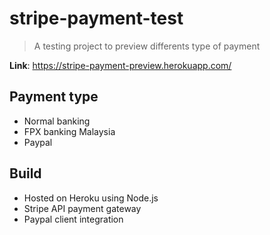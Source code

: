 ﻿# stripe-payment-test
> A testing project to preview differents type of payment

**Link**: https://stripe-payment-preview.herokuapp.com/

## Payment type
- Normal banking
- FPX banking Malaysia
- Paypal

## Build
- Hosted on Heroku using Node.js
- Stripe API payment gateway
- Paypal client integration

